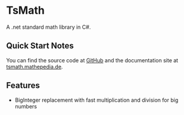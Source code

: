 # TsMath

A .net standard math library in C#. 

## Quick Start Notes

You can find the source code at [GitHub](https://github.com/t-stf/TsMath) 
and the documentation site at [tsmath.mathepedia.de](http://tsmath.mathepedia.de).


## Features

- BigInteger replacement with fast multiplication and division for big numbers 


